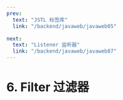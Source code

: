 ```yaml
---
prev:
  text: "JSTL 标签库"
  link: "/backend/javaweb/javaweb05"

next:
  text: "Listener 监听器"
  link: "/backend/javaweb/javaweb07"
---
```


# 6. Filter 过滤器

<a-back-top />
